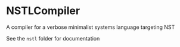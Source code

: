 # NSTLCompiler
 A compiler for a verbose minimalist systems language targeting NST

 See the `nstl` folder for documentation
 